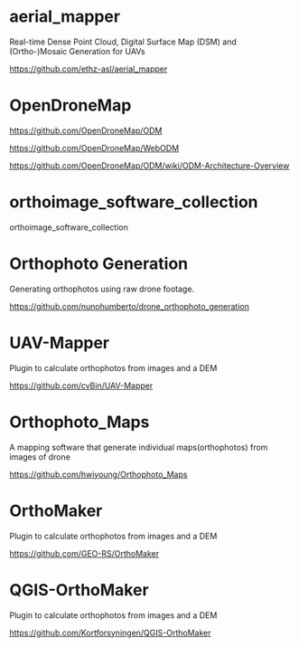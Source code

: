 # aerial_mapper

Real-time Dense Point Cloud, Digital Surface Map (DSM) and (Ortho-)Mosaic Generation for UAVs

https://github.com/ethz-asl/aerial_mapper

# OpenDroneMap
https://github.com/OpenDroneMap/ODM

https://github.com/OpenDroneMap/WebODM

https://github.com/OpenDroneMap/ODM/wiki/ODM-Architecture-Overview


# orthoimage_software_collection
orthoimage_software_collection

# Orthophoto Generation

Generating orthophotos using raw drone footage.

https://github.com/nunohumberto/drone_orthophoto_generation

# UAV-Mapper
Plugin to calculate orthophotos from images and a DEM

https://github.com/cvBin/UAV-Mapper

# Orthophoto_Maps

A mapping software that generate individual maps(orthophotos) from images of drone

https://github.com/hwiyoung/Orthophoto_Maps


# OrthoMaker

Plugin to calculate orthophotos from images and a DEM

https://github.com/GEO-RS/OrthoMaker

# QGIS-OrthoMaker

Plugin to calculate orthophotos from images and a DEM

https://github.com/Kortforsyningen/QGIS-OrthoMaker

